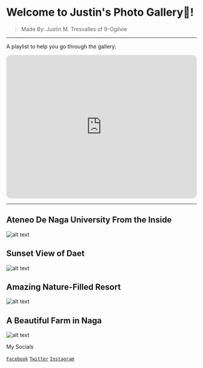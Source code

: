 # Welcome to Justin's Photo Gallery🤞!
>Made By: Justin M. Tresvalles of 9-Ogilvie

---
  
A playlist to help you go through the gallery:
<iframe style="border-radius:12px" src="https://open.spotify.com/embed/playlist/77SIBqiFX85HZHfOz4mby5?utm_source=generator" width="100%" height="380" frameBorder="0" allowfullscreen="" allow="autoplay; clipboard-write; encrypted-media; fullscreen; picture-in-picture" loading="lazy"></iframe>

---
## Ateneo De Naga University From the Inside
![alt text](https://scontent.fwnp1-1.fna.fbcdn.net/v/t1.15752-9/307840929_912317846393196_3519459064833064428_n.jpg?_nc_cat=100&ccb=1-7&_nc_sid=ae9488&_nc_ohc=84Vux3oaN2AAX8S7wuQ&tn=dsJE_qWjBhVDP2Wi&_nc_ht=scontent.fwnp1-1.fna&oh=03_AdT-kCp0WnhRcYl1GMlNyHB88hgfOM0XqmrojjP9MChG3A&oe=639DA4DE)

## Sunset View of Daet
![alt text](https://scontent.fwnp1-1.fna.fbcdn.net/v/t1.15752-9/310199855_1308279656576456_3719040659332862977_n.jpg?_nc_cat=110&ccb=1-7&_nc_sid=ae9488&_nc_ohc=_xIPRd5VSIIAX8a0nlE&_nc_oc=AQmuR6NRFDbjpfFBPqe05bsrdFucC52AszdmZkMRvub8fOxoM_jHSif83pH_iDP9LWI&_nc_ht=scontent.fwnp1-1.fna&oh=03_AdSm58-cgQ4WHHGgcdidRlfPui0QH-QkZ3eoD_vgyA8UFQ&oe=639DA84C)

## Amazing Nature-Filled Resort
![alt text](https://scontent.fwnp1-1.fna.fbcdn.net/v/t1.15752-9/316029258_1272120786917202_8861179569784869084_n.jpg?_nc_cat=108&ccb=1-7&_nc_sid=ae9488&_nc_ohc=Dg4UlEHdGdcAX-ieVGe&_nc_ht=scontent.fwnp1-1.fna&oh=03_AdRvu8VXVrgcbRZFA2S2-6Kb0UclOAvzioWVJJwSSC9-Hw&oe=639D987E)

## A Beautiful Farm in Naga
![alt text](https://scontent.fwnp1-1.fna.fbcdn.net/v/t1.15752-9/309725686_504754614475262_4186116353453570224_n.jpg?_nc_cat=105&ccb=1-7&_nc_sid=ae9488&_nc_ohc=KD8qW4ToOxYAX_EcADw&_nc_ht=scontent.fwnp1-1.fna&oh=03_AdQetr1egKwfFWKpSBy2BsMFPEV7SxN_UqO8attXu_xi-Q&oe=639D9E06)


My Socials

[`Facebook`](https://www.facebook.com/justin.tresvalles.92/)
[`Twitter`](https://twitter.com/jayteawashere?fbclid=IwAR2xazk364QflI7VSFYQZt115IT-AbrnAzu3SmZ-p-Njm3Anj3fQc70ROPM)
[`Instagram`](https://www.instagram.com/justin.was.here/?fbclid=IwAR3Yl0K8tYbIV1GTjQqPQmUVok6DGsFyxnWyrcyTu7P4bws0JtR3UQbgcWA)
